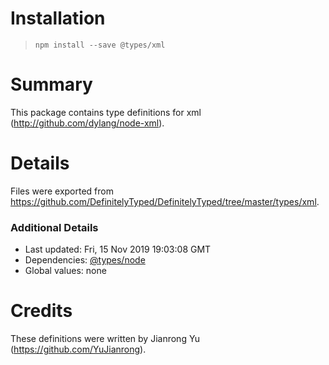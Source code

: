# Installation
> `npm install --save @types/xml`

# Summary
This package contains type definitions for xml (http://github.com/dylang/node-xml).

# Details
Files were exported from https://github.com/DefinitelyTyped/DefinitelyTyped/tree/master/types/xml.

### Additional Details
 * Last updated: Fri, 15 Nov 2019 19:03:08 GMT
 * Dependencies: [@types/node](https://npmjs.com/package/@types/node)
 * Global values: none

# Credits
These definitions were written by Jianrong Yu (https://github.com/YuJianrong).
